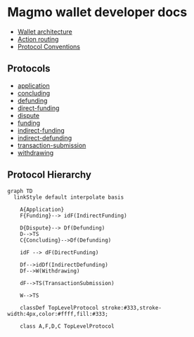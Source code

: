 # Magmo wallet developer docs

- [Wallet architecture](./structuring-the-wallet.md)
- [Action routing](./action-routing.md)
- [Protocol Conventions](./protocol-conventions.md)

## Protocols

- [application](../src/redux/protocols/application/readme.md)
- [concluding](../src/redux/protocols/concluding/readme.md)
- [defunding](../src/redux/protocols/defunding/readme.md)
- [direct-funding](../src/redux/protocols/direct-funding/readme.md)
- [dispute](../src/redux/protocols/dispute/readme.md)
- [funding](../src/redux/protocols/funding/readme.md)
- [indirect-funding](../src/redux/protocols/indirect-funding/readme.md)
- [indirect-defunding](../src/redux/protocols/indirect-defunding/readme.md)
- [transaction-submission](../src/redux/protocols/transaction-submission/readme.md)
- [withdrawing](../src/redux/protocols/withdrawing/readme.md)

## Protocol Hierarchy

```mermaid
graph TD
  linkStyle default interpolate basis

    A{Application}
    F{Funding}--> idF(IndirectFunding)

    D{Dispute}--> Df(Defunding)
    D-->TS
    C{Concluding}-->Df(Defunding)

    idF --> dF(DirectFunding)

    Df-->idDf(IndirectDefunding)
    Df-->W(Withdrawing)

    dF-->TS(TransactionSubmission)

    W-->TS

    classDef TopLevelProtocol stroke:#333,stroke-width:4px,color:#ffff,fill:#333;

    class A,F,D,C TopLevelProtocol


```
